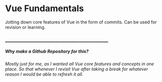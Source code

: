 # Vue Fundamentals
 Jotting down core features of Vue in the form of commits. Can be used for revision or learning.

### ___________________________________________
##### Why make a Github Repository for this?
###### Mostly just for me, as I wanted all Vue core features and concepts in one place. So that whenever I revisit Vue after taking a break for whatever reason I would be able to refresh it all.
